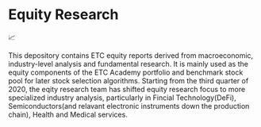 # Equity Research 

:chart_with_upwards_trend:

This depository contains ETC equity reports derived from macroeconomic, industry-level analysis and fundamental research. It is mainly used as the equity components of the ETC Academy portfolio and benchmark stock pool for later stock selection algorithms. Starting from the third quarter of 2020, the eqity research team has shifted equity research focus to more specialized industry analysis, particularly in Fincial Technology(DeFi), Semiconductors(and relavant electronic instruments down the production chain), Health and Medical services.

